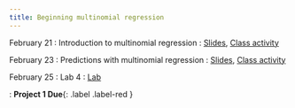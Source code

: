 ```yaml
---
title: Beginning multinomial regression
---
```


February 21
: Introduction to multinomial regression
  : [Slides](https://sta279-s22.github.io/slides/lecture_14.html), [Class activity](https://sta279-s22.github.io/class_activities/ca_lecture_14.html)

February 23
: Predictions with multinomial regression
  : [Slides](https://sta279-s22.github.io/slides/lecture_15.html), [Class activity](https://sta279-s22.github.io/class_activities/ca_lecture_15.html)

February 25
: Lab 4
  : [Lab](https://sta279-s22.github.io/labs/lab_4.html)

: **Project 1 Due**{: .label .label-red }